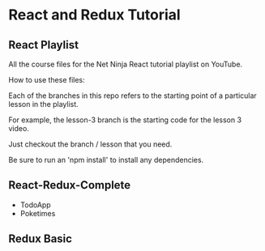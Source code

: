 # React and Redux Tutorial

## React Playlist

All the course files for the Net Ninja React tutorial playlist on YouTube.

How to use these files:

Each of the branches in this repo refers to the starting point of a particular lesson in the playlist. 

For example, the lesson-3 branch is the starting code for the lesson 3 video. 

Just checkout the branch / lesson that you need.

Be sure to run an 'npm install' to install any dependencies.

## React-Redux-Complete
- TodoApp
- Poketimes

## Redux Basic
